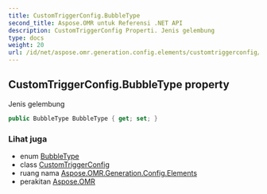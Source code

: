 ```yaml
---
title: CustomTriggerConfig.BubbleType
second_title: Aspose.OMR untuk Referensi .NET API
description: CustomTriggerConfig Properti. Jenis gelembung
type: docs
weight: 20
url: /id/net/aspose.omr.generation.config.elements/customtriggerconfig/bubbletype/
---
```

## CustomTriggerConfig.BubbleType property

Jenis gelembung

```csharp
public BubbleType BubbleType { get; set; }
```

### Lihat juga

* enum [BubbleType](../../../aspose.omr.generation.config.enums/bubbletype/)
* class [CustomTriggerConfig](../)
* ruang nama [Aspose.OMR.Generation.Config.Elements](../../customtriggerconfig/)
* perakitan [Aspose.OMR](../../../)


